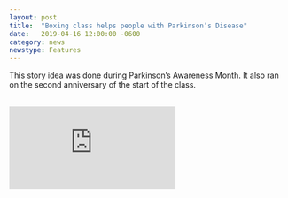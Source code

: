 ```yaml
---
layout: post
title:  "Boxing class helps people with Parkinson’s Disease"
date:   2019-04-16 12:00:00 -0600
category: news
newstype: Features
---
```


This story idea was done during Parkinson’s Awareness Month. It also ran on the second anniversary of the start of the class.

<br/>
<div class="embed-container">
    <iframe class="embed-video" src="https://www.youtube.com/embed/VImdJbhzZmY?=rel0&showinfo=0&autohide=1" frameborder="0" allowfullscreen></iframe>
</div>